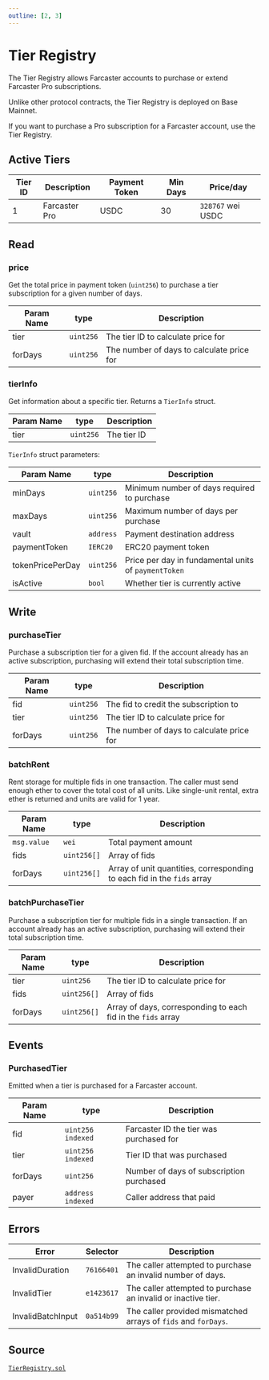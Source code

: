 ```yaml
---
outline: [2, 3]
---
```


# Tier Registry

The Tier Registry allows Farcaster accounts to purchase or extend Farcaster Pro subscriptions.

Unlike other protocol contracts, the Tier Registry is deployed on Base Mainnet.

If you want to purchase a Pro subscription for a Farcaster account, use the Tier Registry.

## Active Tiers

| Tier ID | Description   | Payment Token | Min Days | Price/day         |
| ------- | ------------- | ------------- | -------- | ----------------- |
| 1       | Farcaster Pro | USDC          | 30       | `328767` wei USDC |

## Read

### price

Get the total price in payment token (`uint256`) to purchase a tier subscription for a given number of days.

| Param Name | type      | Description                               |
| ---------- | --------- | ----------------------------------------- |
| tier       | `uint256` | The tier ID to calculate price for        |
| forDays    | `uint256` | The number of days to calculate price for |

### tierInfo

Get information about a specific tier. Returns a `TierInfo` struct.

| Param Name | type      | Description |
| ---------- | --------- | ----------- |
| tier       | `uint256` | The tier ID |

`TierInfo` struct parameters:

| Param Name       | type      | Description                                          |
| ---------------- | --------- | ---------------------------------------------------- |
| minDays          | `uint256` | Minimum number of days required to purchase          |
| maxDays          | `uint256` | Maximum number of days per purchase                  |
| vault            | `address` | Payment destination address                          |
| paymentToken     | `IERC20`  | ERC20 payment token                                  |
| tokenPricePerDay | `uint256` | Price per day in fundamental units of `paymentToken` |
| isActive         | `bool`    | Whether tier is currently active                     |

## Write

### purchaseTier

Purchase a subscription tier for a given fid. If the account already has an active subscription, purchasing will extend
their total subscription time.

| Param Name | type      | Description                               |
| ---------- | --------- | ----------------------------------------- |
| fid        | `uint256` | The fid to credit the subscription to     |
| tier       | `uint256` | The tier ID to calculate price for        |
| forDays    | `uint256` | The number of days to calculate price for |

### batchRent

Rent storage for multiple fids in one transaction. The caller must send enough ether to cover the total cost of all units. Like single-unit rental, extra ether is returned and units are valid for 1 year.

| Param Name  | type        | Description                                                             |
| ----------- | ----------- | ----------------------------------------------------------------------- |
| `msg.value` | `wei`       | Total payment amount                                                    |
| fids        | `uint256[]` | Array of fids                                                           |
| forDays     | `uint256[]` | Array of unit quantities, corresponding to each fid in the `fids` array |

### batchPurchaseTier

Purchase a subscription tier for multiple fids in a single transaction. If an account already has an active subscription, purchasing will extend
their total subscription time.

| Param Name | type        | Description                                                  |
| ---------- | ----------- | ------------------------------------------------------------ |
| tier       | `uint256`   | The tier ID to calculate price for                           |
| fids       | `uint256[]` | Array of fids                                                |
| forDays    | `uint256[]` | Array of days, corresponding to each fid in the `fids` array |

## Events

### PurchasedTier

Emitted when a tier is purchased for a Farcaster account.

| Param Name | type              | Description                              |
| ---------- | ----------------- | ---------------------------------------- |
| fid        | `uint256 indexed` | Farcaster ID the tier was purchased for  |
| tier       | `uint256 indexed` | Tier ID that was purchased               |
| forDays    | `uint256`         | Number of days of subscription purchased |
| payer      | `address indexed` | Caller address that paid                 |

## Errors

| Error             | Selector   | Description                                                    |
| ----------------- | ---------- | -------------------------------------------------------------- |
| InvalidDuration   | `76166401` | The caller attempted to purchase an invalid number of days.    |
| InvalidTier       | `e1423617` | The caller attempted to purchase an invalid or inactive tier.  |
| InvalidBatchInput | `0a514b99` | The caller provided mismatched arrays of `fids` and `forDays`. |

## Source

[`TierRegistry.sol`](https://github.com/farcasterxyz/contracts/blob/d0af1b8148db713239f6ac19465efeadb713b58c/src/TierRegistry.sol)
